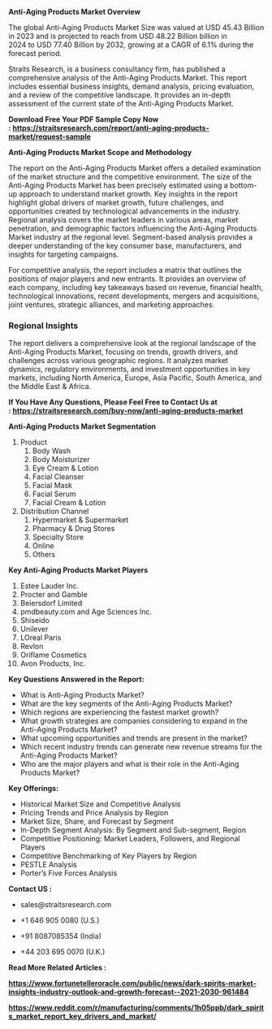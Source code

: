 <p><strong>Anti-Aging Products Market Overview</strong></p>
<div>
<div>
<div>
<p>The global Anti-Aging Products Market Size was valued at&nbsp;USD 45.43 Billion in 2023&nbsp;and is projected to reach from&nbsp;USD 48.22 Billion&nbsp;billion in 2024&nbsp;to&nbsp;USD 77.40 Billion by 2032, growing at a&nbsp;CAGR of 6.1%&nbsp;during the forecast period.</p>
<p>Straits&nbsp;Research, is a business consultancy firm, has published a comprehensive analysis of the Anti-Aging Products Market. This report includes essential business insights, demand analysis, pricing evaluation, and a review of the competitive landscape. It provides an in-depth assessment of the current state of the Anti-Aging Products Market.</p>
<p><strong>Download Free Your PDF Sample Copy Now :&nbsp;<a href="https://straitsresearch.com/report/anti-aging-products-market/request-sample">https://straitsresearch.com/report/anti-aging-products-market/request-sample</a>&nbsp;</strong></p>
<p><strong>Anti-Aging Products Market Scope and Methodology</strong></p>
<p>The report on the Anti-Aging Products Market offers a detailed examination of the market structure and the competitive environment. The size of the Anti-Aging Products Market has been precisely estimated using a bottom-up approach to understand market growth. Key insights in the report highlight global drivers of market growth, future challenges, and opportunities created by technological advancements in the industry. Regional analysis covers the market leaders in various areas, market penetration, and demographic factors influencing the Anti-Aging Products Market industry at the regional level. Segment-based analysis provides a deeper understanding of the key consumer base, manufacturers, and insights for targeting campaigns.</p>
<p>For competitive analysis, the report includes a matrix that outlines the positions of major players and new entrants. It provides an overview of each company, including key takeaways based on revenue, financial health, technological innovations, recent developments, mergers and acquisitions, joint ventures, strategic alliances, and marketing approaches.</p>
<h3>Regional Insights</h3>
<p>The report delivers a comprehensive look at the regional landscape of the Anti-Aging Products Market, focusing on trends, growth drivers, and challenges across various geographic regions. It analyzes market dynamics, regulatory environments, and investment opportunities in key markets, including North America, Europe, Asia Pacific, South America, and the Middle East &amp; Africa.</p>
<p><strong>If You Have Any Questions, Please Feel Free to Contact Us at :&nbsp;<a href="https://straitsresearch.com/buy-now/anti-aging-products-market">https://straitsresearch.com/buy-now/anti-aging-products-market</a>&nbsp;</strong></p>
<p><strong>Anti-Aging Products Market Segmentation</strong></p>
<ol>
<li>Product
<ol>
<li>Body Wash</li>
<li>Body Moisturizer</li>
<li>Eye Cream &amp; Lotion</li>
<li>Facial Cleanser</li>
<li>Facial Mask</li>
<li>Facial Serum</li>
<li>Facial Cream &amp; Lotion</li>
</ol>
</li>
<li>Distribution Channel
<ol>
<li>Hypermarket &amp; Supermarket</li>
<li>Pharmacy &amp; Drug Stores</li>
<li>Specialty Store</li>
<li>Online</li>
<li>Others</li>
</ol>
</li>
</ol>
<p><strong>Key Anti-Aging Products Market Players</strong></p>
<ol>
<li>Estee Lauder Inc.</li>
<li>Procter and Gamble</li>
<li>Beiersdorf Limited</li>
<li>pmdbeauty.com and Age Sciences Inc.</li>
<li>Shiseido</li>
<li>Unilever</li>
<li>LOreal Paris</li>
<li>Revlon</li>
<li>Oriflame Cosmetics</li>
<li>Avon Products, Inc.</li>
</ol>
<p><strong>Key Questions Answered in the Report:</strong></p>
<ul>
<li>What is Anti-Aging Products Market?</li>
<li>What are the key segments of the Anti-Aging Products Market?</li>
<li>Which regions are experiencing the fastest market growth?</li>
<li>What growth strategies are companies considering to expand in the Anti-Aging Products Market?</li>
<li>What upcoming opportunities and trends are present in the market?</li>
<li>Which recent industry trends can generate new revenue streams for the Anti-Aging Products Market?</li>
<li>Who are the major players and what is their role in the Anti-Aging Products Market?</li>
</ul>
<p><strong>Key Offerings:</strong></p>
<ul>
<li>Historical Market Size and Competitive Analysis&nbsp;</li>
<li>Pricing Trends and Price Analysis by Region&nbsp;</li>
<li>Market Size, Share, and Forecast by Segment&nbsp;</li>
<li>In-Depth Segment Analysis: By Segment and Sub-segment, Region</li>
<li>Competitive Positioning: Market Leaders, Followers, and Regional Players</li>
<li>Competitive Benchmarking of Key Players by Region</li>
<li>PESTLE Analysis</li>
<li>Porter&rsquo;s Five Forces Analysis</li>
</ul>
<p><strong>Contact US :&nbsp;</strong></p>
<ul>
<li><a>sales@straitsresearch.com</a></li>
</ul>
<ul>
<li>+1 646 905 0080 (U.S.)</li>
</ul>
<ul>
<li>+91 8087085354 (India)</li>
</ul>
<ul>
<li>+44 203 695 0070 (U.K.)</li>
</ul>
<p><strong>Read More Related Articles :&nbsp;</strong></p>
<p><strong><a href="https://www.fortunetelleroracle.com/public/news/dark-spirits-market-insights-industry-outlook-and-growth-forecast--2021-2030-961484">https://www.fortunetelleroracle.com/public/news/dark-spirits-market-insights-industry-outlook-and-growth-forecast--2021-2030-961484</a></strong></p>
<p><strong><a href="https://www.reddit.com/r/manufacturing/comments/1h05ppb/dark_spirits_market_report_key_drivers_and_market/">https://www.reddit.com/r/manufacturing/comments/1h05ppb/dark_spirits_market_report_key_drivers_and_market/</a><br /></strong></p>
</div>
</div>
</div>
